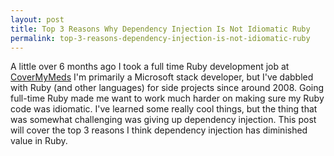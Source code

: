 ```yaml
---
layout: post
title: Top 3 Reasons Why Dependency Injection Is Not Idiomatic Ruby 
permalink: top-3-reasons-dependency-injection-is-not-idiomatic-ruby 
---
```



A little over 6 months ago I took a full time Ruby development job at [CoverMyMeds](https://www.covermymeds.com)
I'm primarily a Microsoft stack developer, but I've dabbled with Ruby (and other languages) for side projects since around 2008. 
Going full-time Ruby made me want to work much harder on making sure my Ruby code was idiomatic. 
I've learned some really cool things, but the thing that was somewhat challenging was giving up dependency injection.
This post will cover the top 3 reasons I think dependency injection has diminished value in Ruby. 
